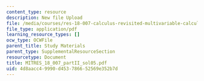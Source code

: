 ```yaml
---
content_type: resource
description: New file Upload
file: /media/courses/res-18-007-calculus-revisited-multivariable-calculus-fall-2011/4d8aacc49990d453786652569e352b7d_MITRES_18_007_partII_sol05.pdf
file_type: application/pdf
learning_resource_types: []
ocw_type: OCWFile
parent_title: Study Materials
parent_type: SupplementalResourceSection
resourcetype: Document
title: MITRES_18_007_partII_sol05.pdf
uid: 4d8aacc4-9990-d453-7866-52569e352b7d
---
```

